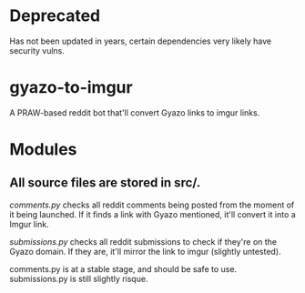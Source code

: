 # Deprecated
Has not been updated in years, certain dependencies very likely have security vulns.

# gyazo-to-imgur
A PRAW-based reddit bot that'll convert Gyazo links to imgur links. 

Modules 
=========
All source files are stored in src/.
---------

*comments.py* checks all reddit comments being posted from the moment of it being launched. If it finds a link with Gyazo mentioned, it'll convert it into a Imgur link.

*submissions.py* checks all reddit submissions to check if they're on the Gyazo domain. If they are, it'll mirror the link to imgur (slightly untested).

comments.py is at a stable stage, and should be safe to use. submissions.py is still slightly risque.
